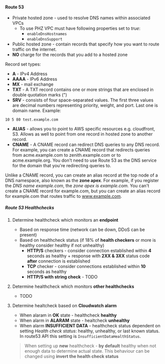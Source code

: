#### Route 53

* Private hosted zone - used to resolve DNS names within associated VPCs
  - To use PHZ VPC must have following properties set to _true_:
    - `enableDnsHostnames`
    - `enableDnsSupport`
* Public hosted zone - contain records that specify how you want to route traffic on the internet.
* **NO** charge for the records that you add to a hosted zone

Record set types:
* **A** - IPv4 Address
* **AAAA** - IPv6 Address
* **MX** - mail exchange
* **TXT** - A TXT record contains one or more strings that are enclosed in double quotation marks (")
* **SRV** - consists of four space-separated values. The first three values are decimal numbers representing priority, weight, and port. Last one is domain name. Example:
```
10 5 80 test.example.com
```
* **ALIAS** - allows you to point to AWS specific resources e.g. cloudfront, S3. Allows as well to point from one record in hosted zone to another record.
* **CNAME** - A CNAME record can redirect DNS queries to any DNS record. For example, you can create a CNAME record that redirects queries from acme.example.com to zenith.example.com or to acme.example.org. You don't need to use Route 53 as the DNS service for the domain that you're redirecting queries to.

Unlike a CNAME record, you can create an alias record at the top node of a DNS namespace, also known as the **zone apex**. For example, if you register the *DNS name example.com*, the *zone apex is example.com.* You can't create a CNAME record for example.com, but you can create an alias record for example.com that routes traffic to www.example.com.


##### Route 53 Healthchecks
1. Determine healthcheck which monitors an __endpoint__
    * Based on response time (network can be down, DDoS can be present)
    * Based on healthcheck status (if 18% of __health checkers__ or more is healthy consider healthy if not unhealthy)
        * __HTTP/S__ checkers - consider connection established within __4__ seconds as healthy + response with __2XX & 3XX__ status code __after__ connection is established
        * __TCP__ checker - consider connections established within __10__ seconds as healthy
        * __HTTP/S with string check__ - TODO
      
1. Determine healthcheck which monitors __other healthchecks__
   * TODO
   
1. Determine healtcheck based on __Cloudwatch alarm__
   * When alaram in __OK__ state - healthcheck __healthy__
   * When alarm in __ALARAM__ state - healtcheck __unhealthy__
   * When alarm __INSUFFICIENT DATA__ - healthcheck status dependent on setting _Health check status_: healthy, unhealthy, or last known status. In route53 API this setting is `InsufficientDataHealthStatus`.   
   > When setting up __new__ healthcheck - __by default__ healthy when not enough data to determine actual state. This behaviour can be changed using __invert the health check status__
